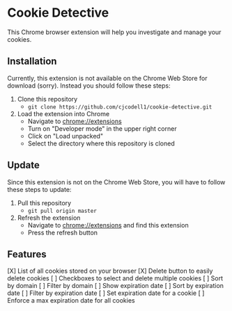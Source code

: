 # Cookie Detective

This Chrome browser extension will help you investigate and manage your cookies.

## Installation

Currently, this extension is not available on the Chrome Web Store for download (sorry).
Instead you should follow these steps:

1. Clone this repository
    - `git clone https://github.com/cjcodell1/cookie-detective.git`
1. Load the extension into Chrome
    - Navigate to [chrome://extensions](chrome://extensions)
    - Turn on "Developer mode" in the upper right corner
    - Click on "Load unpacked"
    - Select the directory where this repository is cloned

## Update

Since this extension is not on the Chrome Web Store, you will have to follow these steps to update:

1. Pull this repository
    - `git pull origin master`
1. Refresh the extension
    - Navigate to [chrome://extensions](chrome://extensions) and find this extension
    - Press the refresh button

## Features

[X] List of all cookies stored on your browser
[X] Delete button to easily delete cookies
[ ] Checkboxes to select and delete multiple cookies
[ ] Sort by domain
[ ] Filter by domain
[ ] Show expiration date
[ ] Sort by expiration date
[ ] Filter by expiration date
[ ] Set expiration date for a cookie
[ ] Enforce a max expiration date for all cookies
